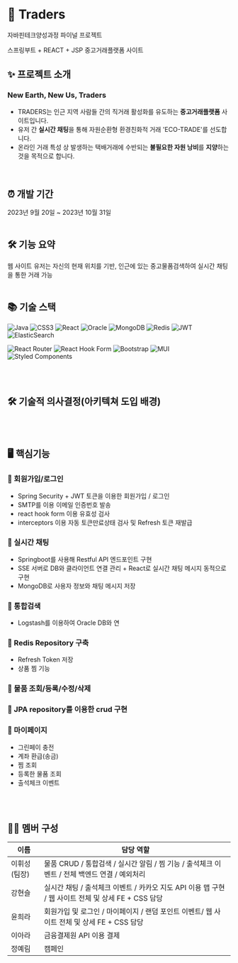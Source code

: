 
# 🍃 Traders
자바핀테크양성과정 파이널 프로젝트

스프링부트 + REACT + JSP 중고거래플랫폼 사이트

## ✨ 프로젝트 소개
### New Earth, New Us, Traders
- TRADERS는 인근 지역 사람들 간의 직거래 활성화를 유도하는 **중고거래플랫폼** 사이트입니다.
- 유저 간 **실시간 채팅**을 통해 자원순환형 환경친화적 거래 'ECO-TRADE'를 선도합니다.
- 온라인 거래 특성 상 발생하는 택배거래에 수반되는 **불필요한 자원 낭비**를 **지양**하는 것을 목적으로 합니다.
<br/>

## ⏰ 개발 기간
2023년 9월 20일 ~ 2023년 10월 31일
<br/>
<br/>
## 🛠 기능 요약
웹 사이트 유저는 자신의 현재 위치를 기반, 인근에 있는 중고물품검색하여 실시간 채팅을 통한 거래 가능
<br/>
<br/>
## 📚 기술 스택
![Java](https://img.shields.io/badge/java-%23ED8B00.svg?style=for-the-badge&logo=openjdk&logoColor=white)
![CSS3](https://img.shields.io/badge/css3-%231572B6.svg?style=for-the-badge&logo=css3&logoColor=white)
![React](https://img.shields.io/badge/react-%2320232a.svg?style=for-the-badge&logo=react&logoColor=%2361DAFB)
![Oracle](https://img.shields.io/badge/Oracle-F80000?style=for-the-badge&logo=oracle&logoColor=white)
![MongoDB](https://img.shields.io/badge/MongoDB-%234ea94b.svg?style=for-the-badge&logo=mongodb&logoColor=white)
![Redis](https://img.shields.io/badge/redis-%23DD0031.svg?style=for-the-badge&logo=redis&logoColor=white)
![JWT](https://img.shields.io/badge/JWT-black?style=for-the-badge&logo=JSON%20web%20tokens)
![ElasticSearch](https://img.shields.io/badge/-ElasticSearch-005571?style=for-the-badge&logo=elasticsearch)

![React Router](https://img.shields.io/badge/React_Router-CA4245?style=for-the-badge&logo=react-router&logoColor=white)
![React Hook Form](https://img.shields.io/badge/React%20Hook%20Form-%23EC5990.svg?style=for-the-badge&logo=reacthookform&logoColor=white)
![Bootstrap](https://img.shields.io/badge/bootstrap-%238511FA.svg?style=for-the-badge&logo=bootstrap&logoColor=white)
![MUI](https://img.shields.io/badge/MUI-%230081CB.svg?style=for-the-badge&logo=mui&logoColor=white)
![Styled Components](https://img.shields.io/badge/styled--components-DB7093?style=for-the-badge&logo=styled-components&logoColor=white)

<br/>
<br/>

## 🛠️ 기술적 의사결정(아키텍쳐 도입 배경)

<br/>
<br/>

## 🖥️ 핵심기능
### 📌 회원가입/로그인
- Spring Security + JWT 토큰을 이용한 회원가입 / 로그인
- SMTP를 이용 이메일 인증번호 발송
- react hook form 이용 유효성 검사
- interceptors 이용 자동 토큰만료상태 검사 및 Refresh 토큰 재발급
### 📌 실시간 채팅
- Springboot를 사용해 Restful API 엔드포인트 구현
- SSE 서버로 DB와 클라이언트 연결 관리 + React로 실시간 채팅 메시지 동적으로 구현
- MongoDB로 사용자 정보와 채팅 메시지 저장
### 📌 통합검색
- Logstash를 이용하여 Oracle DB와 연
### 📌 Redis Repository 구축
- Refresh Token 저장
- 상품 찜 기능
### 📌 물품 조회/등록/수정/삭제
### 📌 JPA repository를 이용한 crud 구현
### 📌 마이페이지
- 그린페이 충전
- 계좌 환급(송금)
- 찜 조회
- 등록한 물품 조회
- 출석체크 이벤트
  
<br/>
<br/>

## 👩‍💻 멤버 구성
| 이름       | 담당 역할                  |
| ---------- | -------------------------- | 
| 이휘성(팀장)| 물품 CRUD / 통합검색 / 실시간 알림 / 찜 기능 / 출석체크 이벤트 / 전체 백엔드 연결 / 예외처리|
| 강현슬| 실시간 채팅 / 출석체크 이벤트 / 카카오 지도 API 이용 맵 구현 / 웹 사이트 전체 및 상세 FE + CSS 담당|
| 윤희라| 회원가입 및 로그인 / 마이페이지 / 랜덤 포인트 이벤트/ 웹 사이트 전체 및 상세 FE + CSS 담당|
| 이아라| 금융결제원 API 이용 결제|
| 정예림| 캠페인|



    
